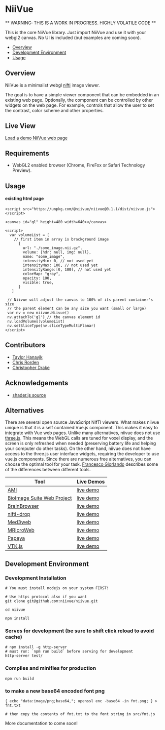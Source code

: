 # NiiVue

** WARNING: THIS IS A WORK IN PROGRESS. HIGHLY VOLATILE CODE **

This is the core NiiVue library. Just import NiiVue and use it with your webgl2 canvas. No UI is included (but examples are coming soon). 

- [Overview](#overview)
- [Development Environment](#development-environment)
- [Usage](#usage)

## Overview

NiiVue is a minimalist webgl [nifti](https://nifti.nimh.nih.gov) image viewer.

The goal is to have a simple viewer component that can be embedded in an existing web page. Optionally, the component can be controlled by other widgets on the web page. For example, controls that allow the user to set the contrast, color scheme and other properties. 

## Live View 

[Load a demo NiiVue web page](https://niivue.github.io/niivue/)

## Requirements

- WebGL2 enabled browser (Chrome, FireFox or Safari Technology Preview).

## Usage

#### existing html page
```
<script src="https://unpkg.com/@niivue/niivue@0.1.1/dist/niivue.js"></script>

<canvas id="gl" height=480 width=640></canvas>

<script>
  var volumeList = [
    // first item in array is brackground image
      {
        url: "./some_image.nii.gz",
        volume: {hdr: null, img: null},
        name: "some_image",
        intensityMin: 0, // not used yet
        intensityMax: 100, // not used yet
        intensityRange:[0, 100], // not used yet
        colorMap: "gray",
        opacity: 100,
        visible: true,
      }
   ]

 // Niivue will adjust the canvas to 100% of its parent container's size 
 // the parent element can be any size you want (small or large)
 var nv = new niivue.Niivue()
 nv.attachTo('gl') // the canvas element id
 nv.loadVolumes(volumeList)
 nv.setSliceType(nv.sliceTypeMultiPlanar)
</script>
```
 
## Contributors

- [Taylor Hanayik](https://github.com/hanayik)
- [Chris Rorden](https://github.com/neurolabusc)
- [Christopher Drake](https://github.com/cdrake)

## Acknowledgements 

- [shader.js source](https://github.com/Twinklebear/webgl-util)

## Alternatives

There are several open source JavaScript NIfTI viewers. What makes niivue unique is that it is a self contained Vue.js component. This makes it easy to integrate with Vue web pages. Unlike many alternatives, niivue does not use [three.js](https://threejs.org). This means the WebGL calls are tuned for voxel display, and the screen is only refreshed when needed (preserving battery life and helping your computer do other tasks). On the other hand, niivue does not have access to the three.js user interface widgets, requiring the developer to use vue.js components. Since there are numerous free alternatives, you can choose the optimal tool for your task.
[Francesco Giorlando](https://f.giorlando.org/2018/07/web-viewers-for-fmri/) describes some of the differences between different tools.


| Tool                                                                     | Live Demos                                                         |
| ------------------------------------------------------------------------ | ------------------------------------------------------------------ |
| [AMI](https://github.com/FNNDSC/ami)                                     | [live demo](https://fnndsc.github.io/ami/)                         |
| [BioImage Suite Web Project](https://github.com/bioimagesuiteweb/bisweb) | [live demo](https://bioimagesuiteweb.github.io/webapp/viewer.html) | 
|  [BrainBrowser](https://brainbrowser.cbrain.mcgill.ca/)                  | [live demo](https://brainbrowser.cbrain.mcgill.ca/volume-viewer)   | 
|  [nifti-drop](https://github.com/vsoch/nifti-drop)                       | [live demo](http://vsoch.github.io/nifti-drop)                     | 
|  [Med3web](https://lifescience.opensource.epam.com/mri/)                 | [live demo](https://med3web.opensource.epam.com/)                  | 
|  [MRIcroWeb](https://github.com/rordenlab/MRIcroWeb)                     | [live demo](https://rordenlab.github.io)                           |  
|  [Papaya](https://github.com/rii-mango/Papaya)                           | [live demo](https://papaya.greenant.net/)                          | 
|  [VTK.js](https://github.com/Kitware/vtk-js)                             | [live demo](https://kitware.github.io/paraview-glance/app/)        | 

## Development Environment

### Development Installation

```
# You must install nodejs on your system FIRST!

# Use https protocol also if you want
git clone git@github.com:niivue/niivue.git

cd niivue

npm install
```

### Serves for development (be sure to shift click reload to avoid cache)
```
# npm install -g http-server
# must run: `npm run build` before serving for development
http-server test/
```

### Compiles and minifies for production
```
npm run build
```

### to make a new base64 encoded font png
```
{ echo "data:image/png;base64,"; openssl enc -base64 -in fnt.png; } > fnt.txt

# then copy the contents of fnt.txt to the font string in src/fnt.js
```
More documentation to come soon!

